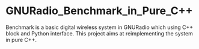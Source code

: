GNURadio_Benchmark_in_Pure_C++
==============================

Benchmark is a basic digital wireless system in GNURadio which using C++ block and Python interface. This project aims at reimplementing the system in pure C++. 
